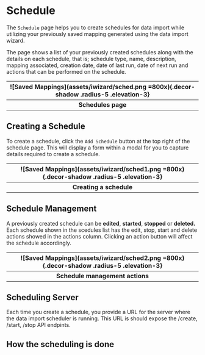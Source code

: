 # Schedule
The `Schedule` page helps you to create schedules for data import while utilizing your previously saved mapping generated using the data import wizard.

The page shows a list of your previously created schedules along with the details on each schedule, that is; schedule type, name, description, mapping associated, creation date, date of last run, date of next run and actions that can be performed on the schedule.

|![Saved Mappings](assets/iwizard/sched.png =800x){.decor-shadow .radius-5 .elevation-3}|
|:--:|
| **Schedules page** |

## Creating a Schedule
To create a schedule, click the `Add Schedule` button at the top right of the schedule page. This will display a form within a modal for you to capture details required to create a schedule.

|![Saved Mappings](assets/iwizard/sched1.png =800x){.decor-shadow .radius-5 .elevation-3}|
|:--:|
| **Creating a schedule** |


## Schedule Management
A previously created schedule can be **edited**, **started**, **stopped** or **deleted.** Each schedule shown in the scedules list has the edit, stop, start and delete actions showed in the actions column. Clicking an action button will affect the schedule accordingly.

|![Saved Mappings](assets/iwizard/sched2.png =800x){.decor-shadow .radius-5 .elevation-3}|
|:--:|
| **Schedule management actions** |




## Scheduling Server
Each time you create a schedule, you provide a URL for the server where the data import scheduler is running. This URL is should expose the /create, /start, /stop API endpints.



## How the scheduling is done
